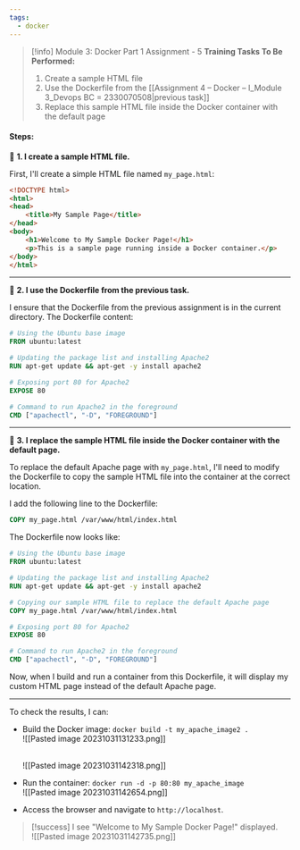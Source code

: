 ```yaml
---
tags:
  - docker
---
```


> [!info] Module 3: Docker Part 1 Assignment - 5
> **Training Tasks To Be Performed:** 
> 1. Create a sample HTML file 
> 2. Use the Dockerfile from the [[Assignment 4 – Docker – I_Module 3_Devops BC = 2330070508|previous task]] 
> 3. Replace this sample HTML file inside the Docker container with the default page

#### Steps:

🔹 **1. I create a sample HTML file.**

First, I'll create a simple HTML file named `my_page.html`:

```html
<!DOCTYPE html>
<html>
<head>
    <title>My Sample Page</title>
</head>
<body>
    <h1>Welcome to My Sample Docker Page!</h1>
    <p>This is a sample page running inside a Docker container.</p>
</body>
</html>
```

---

🔹 **2. I use the Dockerfile from the previous task.**

I ensure that the Dockerfile from the previous assignment is in the current directory. The Dockerfile content:

```Dockerfile
# Using the Ubuntu base image
FROM ubuntu:latest

# Updating the package list and installing Apache2
RUN apt-get update && apt-get -y install apache2

# Exposing port 80 for Apache2
EXPOSE 80

# Command to run Apache2 in the foreground
CMD ["apachectl", "-D", "FOREGROUND"]
```

---

🔹 **3. I replace the sample HTML file inside the Docker container with the default page.**

To replace the default Apache page with `my_page.html`, I'll need to modify the Dockerfile to copy the sample HTML file into the container at the correct location.

I add the following line to the Dockerfile:
```Dockerfile
COPY my_page.html /var/www/html/index.html
```

The Dockerfile now looks like:
```Dockerfile
# Using the Ubuntu base image
FROM ubuntu:latest

# Updating the package list and installing Apache2
RUN apt-get update && apt-get -y install apache2

# Copying our sample HTML file to replace the default Apache page
COPY my_page.html /var/www/html/index.html

# Exposing port 80 for Apache2
EXPOSE 80

# Command to run Apache2 in the foreground
CMD ["apachectl", "-D", "FOREGROUND"]
```

Now, when I build and run a container from this Dockerfile, it will display my custom HTML page instead of the default Apache page.

---

To check the results, I can:

- Build the Docker image: `docker build -t my_apache_image2 .`
  <br>![[Pasted image 20231031131233.png]]
  
  <br>![[Pasted image 20231031142318.png]]
  
- Run the container: `docker run -d -p 80:80 my_apache_image`
  <br>![[Pasted image 20231031142654.png]]
- Access the browser and navigate to `http://localhost`.

> [!success]
> I see "Welcome to My Sample Docker Page!" displayed.
>   <br>![[Pasted image 20231031142735.png]]



